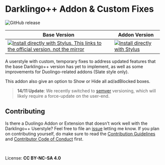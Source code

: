 # Darklingo++ Addon & Custom Fixes

![GitHub release](https://img.shields.io/github/v/release/ZykeDev/darklingo-addons?color=%2300adad&label=Version&sort=semver)
 
Base Version | Addon Version
------------ | -------------
[![Install directly with Stylus. This links to the official version, not the mirror](https://img.shields.io/badge/Install%20%20with-Stylus-00adad.svg?style=for-the-badge&logo=stylus)](https://cdn.jsdelivr.net/gh/33kk/uso-archive@flomaster/data/usercss/169205.user.css) | [![Install directly with Stylus](https://img.shields.io/badge/Install%20%20with-Stylus-00adad.svg?style=for-the-badge&logo=stylus)](https://raw.githubusercontent.com/ZykeDev/darklingo-addons/main/darklingo-addons.user.css)



A userstyle with custom, temporary fixes to address updated features that the base Darklingo++ version has yet to implement, as well as some improvements for Duolingo-related addons (Slate style only).

This addon also give an option to Show or Hide all ad/adBlocked boxes.
<br>

> **14/11 Update**: We recently switched to [semver](semver.org) versioning, which will likely require a force-update on the user-end.


## Contributing

Is there a Duolingo Addon or Extension that doesn't work well with the Darklingo++ Userstyle? Feel free to file an [issue](https://github.com/ZykeDev/darklingo-addons/issues) letting me know.
If you plan on contributing yourself, do make sure to read the [Contribution Guidelines](CONTRIBUTING.md) and [Contributor Code of Conduct](CODE_OF_CONDUCT.md) first.

<br>

License: **CC BY-NC-SA 4.0**
